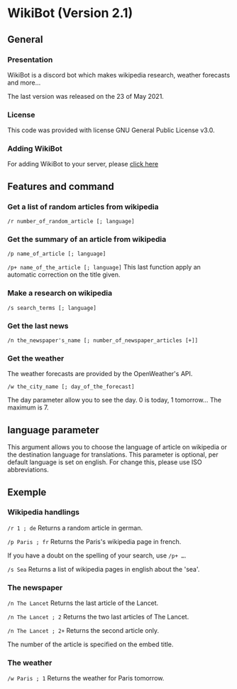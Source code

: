 # WikiBot (Version 2.1)

## General

### Presentation

WikiBot is a discord bot which makes wikipedia research, weather forecasts and more…

The last version was released on the 23 of May 2021.

### License

This code was provided with license GNU General Public License v3.0.

### Adding WikiBot

For adding WikiBot to your server, please [click here](https://discord.com/api/oauth2/authorize?client_id=731043686682591263&permissions=277025508352&scope=bot)

## Features and command

### Get a list of random articles from wikipedia

`/r number_of_random_article [; language]`

### Get the summary of an article from wikipedia

`/p name_of_article [; language]`

`/p+ name_of_the_article [; language]`
This last function apply an automatic correction on the title given.

### Make a research on wikipedia

`/s search_terms [; language]`

### Get the last news

`/n the_newspaper's_name [; number_of_newspaper_articles [+]]`

### Get the weather

The weather forecasts are provided by the OpenWeather's API.

`/w the_city_name [; day_of_the_forecast]`

The day parameter allow you to see the day. 0 is today, 1 tomorrow… The maximum is 7.


## language parameter

This argument allows you to choose the language of article on wikipedia or the destination language for translations. This parameter is optional, per default language is set on english. For change this, please use ISO abbreviations.

## Exemple

### Wikipedia handlings

`/r 1 ; de` 
Returns a random article in german.

`/p Paris ; fr`
Returns the Paris's wikipedia page in french.

If you have a doubt on the spelling of your search, use `/p+ …`.

`/s Sea`
Returns a list of wikipedia pages in english about the 'sea'.

### The newspaper

`/n The Lancet`
Returns the last article of the Lancet.

`/n The Lancet ; 2`
Returns the two last articles of The Lancet.

`/n The Lancet ; 2+`
Returns the second article only.

The number of the article is specified on the embed title.


### The weather

`/w Paris ; 1`
Returns the weather for Paris tomorrow.
